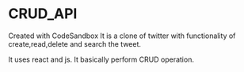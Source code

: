 # CRUD_API

Created with CodeSandbox
It is a clone of twitter with functionality of create,read,delete and search the tweet.

It uses react and js. It basically perform CRUD operation.
